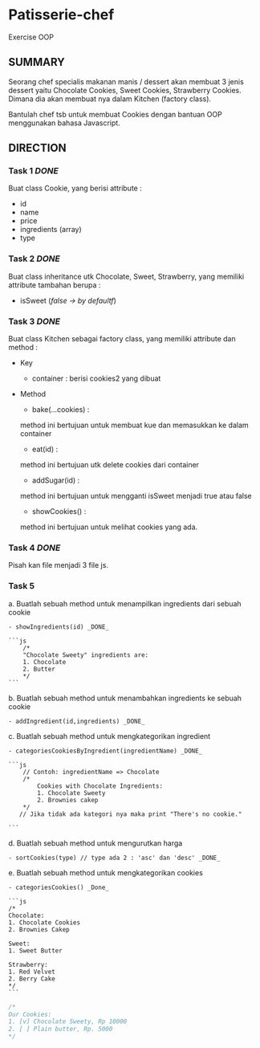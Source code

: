 # Patisserie-chef

Exercise OOP

## SUMMARY

Seorang chef specialis makanan manis / dessert akan membuat 3 jenis dessert yaitu Chocolate Cookies, Sweet Cookies, Strawberry Cookies. Dimana dia akan membuat nya dalam Kitchen (factory class).

Bantulah chef tsb untuk membuat Cookies dengan bantuan OOP menggunakan bahasa Javascript.

## DIRECTION

### Task 1 _DONE_

Buat class Cookie, yang berisi attribute :

- id
- name
- price
- ingredients (array)
- type

### Task 2 _DONE_

Buat class inheritance utk Chocolate, Sweet, Strawberry, yang memiliki attribute tambahan berupa :

- isSweet (_false -> by defaultf_)

### Task 3 _DONE_

Buat class Kitchen sebagai factory class, yang memiliki attribute dan method :

- Key

  - container : berisi cookies2 yang dibuat

- Method

  - bake(...cookies) :

  method ini bertujuan untuk membuat kue dan memasukkan ke dalam container

  - eat(id) :

  method ini bertujuan utk delete cookies dari container

  - addSugar(id) :

  method ini bertujuan untuk mengganti isSweet menjadi true atau false

  - showCookies() :

  method ini bertujuan untuk melihat cookies yang ada.

### Task 4 _DONE_

Pisah kan file menjadi 3 file js.

### Task 5

a. Buatlah sebuah method untuk menampilkan ingredients dari sebuah cookie

    - showIngredients(id) _DONE_

    ```js
        /*
        "Chocolate Sweety" ingredients are:
        1. Chocolate
        2. Butter
        */
    ```

b. Buatlah sebuah method untuk menambahkan ingredients ke sebuah cookie

    - addIngredient(id,ingredients) _DONE_

c. Buatlah sebuah method untuk mengkategorikan ingredient

    - categoriesCookiesByIngredient(ingredientName) _DONE_

    ```js
        // Contoh: ingredientName => Chocolate
        /*
            Cookies with Chocolate Ingredients:
            1. Chocolate Sweety
            2. Brownies cakep
        */
       // Jika tidak ada kategori nya maka print "There's no cookie."

    ```

d. Buatlah sebuah method untuk mengurutkan harga

    - sortCookies(type) // type ada 2 : 'asc' dan 'desc' _DONE_

e. Buatlah sebuah method untuk mengkategorikan cookies

    - categoriesCookies() _Done_

    ```js
    /*
    Chocolate:
    1. Chocolate Cookies
    2. Brownies Cakep

    Sweet:
    1. Sweet Butter

    Strawberry:
    1. Red Velvet
    2. Berry Cake
    */
    ```

```js
/*
Our Cookies:
1. [v] Chocolate Sweety, Rp 10000
2. [ ] Plain butter, Rp. 5000
*/
```
